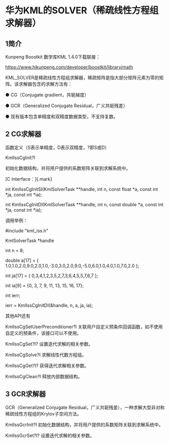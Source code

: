 # 华为KML的SOLVER（稀疏线性方程组求解器）

## 1简介

Kunpeng Boostkit 数学库KML 1.4.0下载联接：

https://www.hikunpeng.com/developer/boostkit/library/math

KML_SOLVER是稀疏线性方程组求解器，稀疏矩阵是指大部分矩阵元素为零的矩阵。该求解器包含的求解方法有：

● CG（Conjugate gradient，共轭梯度）

● GCR（Generalized Conjugate Residual，广义共轭残差）

● 现有版本包含单精度和双精度数据类型，不支持复数。

## 2 CG求解器

函数定义（S表示单精度，D表示双精度，?即S或D）

KmlIssCgInit?I

初始化数据结构，并将用户提供的系数矩阵关联到求解系统中。

[C Interface：]{.mark}

int KmlIssCgInitSI(KmlSolverTask \*\*handle, int n, const float \*a,
const int \*ja, const int \*ia);

int KmlIssCgInitDI(KmlSolverTask \*\*handle, int n, const double \*a,
const int \*ja, const int \*ia);

调用举例：

#include \"kml_iss.h\"

KmlSolverTask \*handle

int n = 8;

double a\[17\] = {
1.0,1.0,2.0,9.0,2.0,1.0,-3.0,3.0,2.0,9.0,-5.0,6.0,1.0,4.0,1.0,7.0,2.0 };

int ja\[17\] = { 0,3,4,1,2,3,5,2,7,3,6,4,5,5,7,6,7 };

int ia\[9\] = {0, 3, 7, 9, 11, 13, 15, 16, 17};

int ierr;

ierr = KmlIssCgInitDI(&handle, n, a, ja, ia);

其他API还有

KmlIssCgSetUserPreconditioner?I
关联用户自定义预条件回调函数，如不使用自定义的预条件，该接口可以不使用。

KmlIssCgSet?I? 设置迭代求解的相关参数。

KmlIssCgSolve?I 求解线性代数方程组。

KmlIssCgGet?I? 获得迭代求解相关参数。

KmlIssCgClean?I 释放内部数据结构。

## 3 GCR求解器

GCR（Generalized Conjugate
Residual，广义共轭残差），一种求解大型非对称稀疏线性方程组的Krylov子空间方法。

KmlIssGcrInit?I 初始化数据结构，并将用户提供的系数矩阵关联到求解系统中。

KmlIssGcrSet?I? 设置迭代求解的相关参数。
